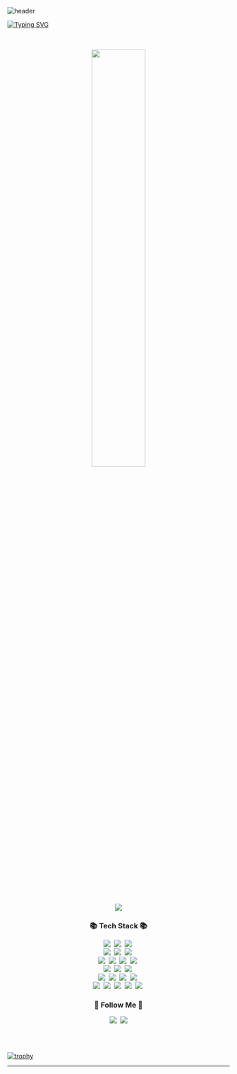 ![header](https://capsule-render.vercel.app/api?type=waving&color=6994CDEE&text=&animation=twinkling&height=80)

[![Typing SVG](https://readme-typing-svg.demolab.com?font=Alkatra&weight=500&size=45&duration=4000&pause=3&color=6994CDEE&center=false&vCenter=false&multiline=true&repeat=true&width=1000&height=100&lines=Welcome+to+Jiyoon's+GitHub!👋)](https://git.io/typing-svg)

<div align="center">
<br />
<br />

</a>
  
<a href="s">
  <img src="https://github-readme-stats.vercel.app/api?username=1yoouoo&theme=tokyonight&show_icons=true&text_color=e5e5f0&icon_color=707070&hide_border=true" width="49.2%" />

  
  <!-- <img src="https://raw.githubusercontent.com/1yoouoo/github-stats-transparent/output/generated/languages.svg" width="49.2%" /> -->
</a>

<a href="https://hits.seeyoufarm.com"><img src="https://hits.seeyoufarm.com/api/count/incr/badge.svg?url=https%3A%2F%2Fgithub.com%2F1yoouoo%2Fhit-counter&count_bg=%2379C83D&title_bg=%23555555&icon=&icon_color=%23E7E7E7&title=hits&edge_flat=false"/></a>

<h3 align="center">📚 Tech Stack 📚</h3>  <img src="https://img.shields.io/badge/HTML-E34F26?style=flat-square&logo=HTML5&logoColor=white"/></a>&nbsp
  <img src="https://img.shields.io/badge/CSS-1572B6?style=flat-square&logo=CSS3&logoColor=white"/></a>&nbsp
  <img src="https://img.shields.io/badge/Javascript-F7DF1E?style=flat-square&logo=javascript&logoColor=black"/></a>&nbsp
  <br>
  <img src="https://img.shields.io/badge/React-61DAFB?style=flat-square&logo=react&logoColor=black"/></a>&nbsp
  <img src="https://img.shields.io/badge/Next.js-000000?style=flat-square&logo=next.js&logoColor=white"/></a>&nbsp
  <img src="https://img.shields.io/badge/Typescript-3178C6?style=flat-square&logo=typescript&logoColor=white"/></a>&nbsp
  <br>
  <img src="https://img.shields.io/badge/Redux--toolkit-764ABC?style=flat-square&logo=redux&logoColor=white"/></a>&nbsp
  <img src="https://img.shields.io/badge/React--Query-FF4154?style=flat-square&logo=react-query&logoColor=white"/></a>&nbsp
  <img src="https://img.shields.io/badge/SCSS-CC6699?style=flat-square&logo=sass&logoColor=white"/></a>&nbsp
  <img src="https://img.shields.io/badge/styled--components-DB7093?style=flat-square&logo=styled-components&logoColor=white"/></a>&nbsp
  <br>
  <img src="https://img.shields.io/badge/Slack-4A154B?style=flat-square&logo=slack&logoColor=white"/></a>&nbsp
  <img src="https://img.shields.io/badge/Notion-000000?style=flat-square&logo=notion&logoColor=white"/></a>&nbsp
  <img src="https://img.shields.io/badge/Visual%20Studio%20Code-007ACC?style=flat-square&logo=visual-studio-code&logoColor=white"/></a>&nbsp
  <br>
  <img src="https://img.shields.io/badge/Eslint-4B32C3?style=flat-square&logo=eslint&logoColor=white"/></a>&nbsp
  <img src="https://img.shields.io/badge/Prettier-F7B93E?style=flat-square&logo=prettier&logoColor=white"/></a>&nbsp
  <img src="https://img.shields.io/badge/husky-FF69B4?style=flat-square&logo=husky&logoColor=white"/></a>&nbsp
  <img src="https://img.shields.io/badge/git-F05032?style=flat-square&logo=git&logoColor=white"/></a>&nbsp
  <br>
  <img src="https://img.shields.io/badge/AWS-232F3E?style=flat-square&logo=amazon-aws&logoColor=white"/></a>&nbsp
  <img src="https://img.shields.io/badge/S3-569A31?style=flat-square&logo=s3&logoColor=white"/></a>&nbsp
  <img src="https://img.shields.io/badge/CloudFront-F15B2A?style=flat-square&logo=amazon-cloudfront&logoColor=white"/></a>&nbsp
  <img src="https://img.shields.io/badge/Route53-495867?style=flat-square&logo=amazon-route53&logoColor=white"/></a>&nbsp
  <img src="https://img.shields.io/badge/Vercel-000000?style=flat-square&logo=vercel&logoColor=white"/></a>&nbsp
</p>


<h3 align="center">🌈 Follow Me 🌈</h3>
<p align="center">
  <a href="https://1yoouoo.tistory.com/"><img src="https://img.shields.io/badge/Tech%20Blog-11B48A?style=flat-square&logo=Vimeo&logoColor=white&link=https://1yoouoo.tistory.com/"/></a>&nbsp
  <a href="mailto:1yoouoo@gmail.com"><img src="https://img.shields.io/badge/Gmail-d14836?style=flat-square&logo=Gmail&logoColor=white&link=1yoouoo@gmail.com"/></a>
</p>
<br />
<br />

<div align="left">

[![trophy](https://github-profile-trophy.vercel.app/?username=1yoouoo&theme=flat&column=7)](https://github.com/1yoouoo/)

---